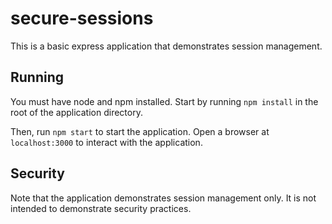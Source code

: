 # secure-sessions

This is a basic express application that demonstrates session management.

## Running

You must have node and npm installed. Start by running `npm install` in the root
of the application directory.

Then, run `npm start` to start the application. Open a browser at `localhost:3000`
to interact with the application.

## Security

Note that the application demonstrates session management only. It is not intended
to demonstrate security practices.
